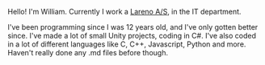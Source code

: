 Hello!
I'm William. Currently I work a [Lareno A/S](lareno.dk), in the IT department.

I've been programming since I was 12 years old, and I've only gotten better since. I've made a lot of small Unity projects, coding in C#.
I've also coded in a lot of different languages like C, C++, Javascript, Python and more. Haven't really done any .md files before though.
